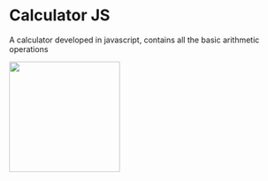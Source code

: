 # Calculator JS

A calculator developed in javascript, contains all the basic arithmetic operations


<img src="https://user-images.githubusercontent.com/32135865/171054530-3e21b265-a92c-42a1-8651-49b7b0ee4c5f.png" width=200>
